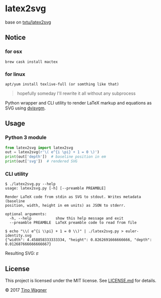 # latex2svg

base on [txtu/latex2svg](https://github.com/tuxu/latex2svg)

## Notice
### for osx  

``` brew cask install mactex ```

### for linux

``` apt/yum install texlive-full (or somthing like that) ```

> hopefully someday I'll rewrite it all without any subprocess

Python wrapper and CLI utility to render LaTeX markup and equations as SVG using
[dvisvgm](http://dvisvgm.bplaced.net/).


## Usage

### Python 3 module

```python
from latex2svg import latex2svg
out = latex2svg(r'\( e^{i \pi} + 1 = 0 \)')
print(out['depth'])  # baseline position in em
print(out['svg'])  # rendered SVG
```

### CLI utility

    $ ./latex2svg.py --help
    usage: latex2svg.py [-h] [--preamble PREAMBLE]
    
    Render LaTeX code from stdin as SVG to stdout. Writes metadata (baseline
    position, width, height in em units) as JSON to stderr.
    
    optional arguments:
      -h, --help           show this help message and exit
      --preamble PREAMBLE  LaTeX preamble code to read from file
    
    $ echo "\\( e^{i \\pi} + 1 = 0 \\)" | ./latex2svg.py > euler-identity.svg
    {"width": 4.458858333333334, "height": 0.8262691666666666, "depth": 0.012687666666666667}

Resulting SVG:
<img src="https://cdn.rawgit.com/tuxu/latex2svg/0.1.0/euler-identity.svg" style="height: 0.826em; vertical-align: -0.013em;" alt="Euler's identity" />

## License

This project is licensed under the MIT license. See [LICENSE.md](LICENSE.md) for
details.

© 2017 [Tino Wagner](http://www.tinowagner.com/)
